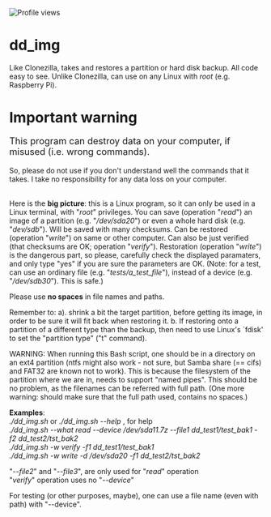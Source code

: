 ![Profile views](https://komarev.com/ghpvc/?username=Emanoil&repo=dd_img)
# dd_img
Like Clonezilla, takes and restores a partition or hard disk backup. All code easy to see. Unlike Clonezilla, can use on any Linux with *root* (e.g. Raspberry Pi).

<h1>Important warning</h1>
<p style="font-size:18px;">This program can destroy data on your computer, if misused (i.e. wrong commands).</p>
So, please do not use if you don't understand well the commands that it takes. I take no responsibility for any data loss on your computer.<br><br>

Here is the **big picture**: this is a Linux program, so it can only be used in a Linux terminal, with "*root*" privileges. You can save (operation "*read*") an image of a partition (e.g. "*/dev/sda20*") or even a whole hard disk (e.g. "*dev/sdb*"). Will be saved with many checksums. Can be restored (operation "*write*") on same or other computer. Can also be just verified (that checksums are OK; operation "*verify*"). Restoration (operation "*write*") is the dangerous part, so please, carefully check the displayed paramaters, and only type "yes" if you are sure the parameters are OK. (Note: for a test, can use an ordinary file (e.g. "*tests/a_test_file*"), instead of a device (e.g. "*/dev/sdb30*"). This is safe.)  

Please use **no spaces** in file names and paths.  

Remember to:
a). shrink a bit the target partition, before getting its image, in order to be sure it will fit back when restoring it.
b. If restoring onto a partition of a different type than the backup, then need to use Linux's `fdisk' to set the "partition type" ("t" command).

WARNING: When running this Bash script, one should be in a directory on an ext4 partition (ntfs might also work - not sure, but Samba share (== cifs) and FAT32 are known not to work). This is because the filesystem of the partition where we are in, needs to support "named pipes". This should be no problem, as the filenames can be referred with full path. (One more warning: should make sure that the full path used, contains no spaces.)

**Examples**:  
*./dd_img.sh* or *./dd_img.sh --help* , for help  
*./dd_img.sh --what read --device /dev/sda11.7z --file1 dd_test1/test_bak1 -f2 dd_test2/tst_bak2*  
*./dd_img.sh -w verify -f1 dd_test1/test_bak1*  
*./dd_img.sh -w write -d /dev/sda20 -f1 dd_test2/tst_bak2*  

"*--file2*" and "*--file3*", are only used for "*read*" operation  
"*verify*" operation uses no "*--device*"  

For testing (or other purposes, maybe), one can use a file name (even with path) with "--device".
